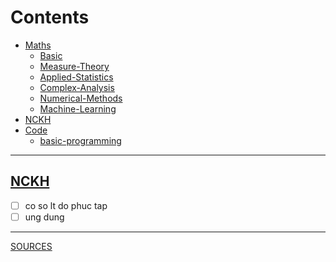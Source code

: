 # Contents
- [Maths](https://github.com/S-ROLL/notebook.maths/blob/main/Maths)
  - [Basic](https://github.com/S-ROLL/notebook.maths/blob/main/Maths/Basic-concept/basic.ipynb)
  - [Measure-Theory](https://github.com/S-ROLL/notebook.maths/blob/main/Maths/Measure/measure.ipynb)
  - [Applied-Statistics](https://github.com/S-ROLL/notebook.maths/blob/main/Maths/Gennin/Applied-Statistics/as.ipynb)
  - [Complex-Analysis](https://github.com/S-ROLL/notebook.maths/blob/main/Maths/Gennin/Complex-Analysis/ca.ipynb)
  - [Numerical-Methods](https://github.com/Bancie/notebook.maths/blob/main/Numerical-Methods/nm.ipynb)
  - [Machine-Learning](https://github.com/S-ROLL/notebook.maths/blob/main/Maths/Machine-Learning/ml.ipynb)
- [NCKH](https://github.com/S-ROLL/notebook.maths/blob/main/NCKH/nckh.ipynb)
- [Code](https://github.com/S-ROLL/notebook.maths/blob/main/Code)
  - [basic-programming](https://github.com/S-ROLL/notebook.maths/blob/main/Code/basic-prog/basic-programme.ipynb)
---
## [NCKH](https://github.com/S-ROLL/notebook.maths/blob/main/NCKH/nckh.ipynb)
- [ ] co so lt do phuc tap
- [ ] ung dung
---
[SOURCES](https://drive.google.com/drive/u/1/folders/1HARdf9ZS6k-OPniwOIoeQKNms1sTe28c)
